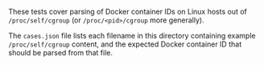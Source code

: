 These tests cover parsing of Docker container IDs on Linux hosts out of
`/proc/self/cgroup` (or `/proc/<pid>/cgroup` more generally).

The `cases.json` file lists each filename in this directory containing
example `/proc/self/cgroup` content, and the expected Docker container ID that
should be parsed from that file.
